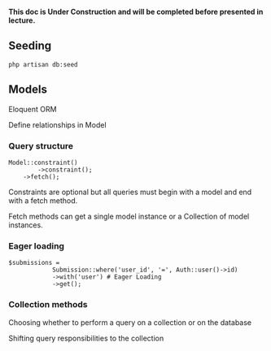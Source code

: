 **This doc is Under Construction and will be completed before presented in lecture.**


## Seeding

	php artisan db:seed



## Models

Eloquent ORM

Define relationships in Model


### Query structure

	Model::constraint()
			->constraint();
		->fetch();
		
Constraints are optional but all queries must begin with a model and end with a fetch method.

Fetch methods can get a single model instance or a Collection of model instances.	

### Eager loading

	$submissions = 
				Submission::where('user_id', '=', Auth::user()->id)
				->with('user') # Eager Loading
				->get();


### Collection methods

Choosing whether to perform a query on a collection or on the database

Shifting query responsibilities to the collection